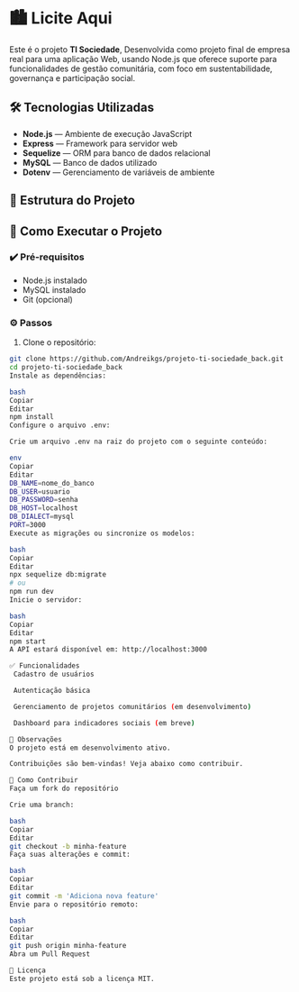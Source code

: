 # 🏙️ Licite Aqui

Este é o projeto **TI Sociedade**, Desenvolvida como projeto final de empresa real para uma aplicação Web, usando Node.js que oferece suporte para funcionalidades de gestão comunitária, com foco em sustentabilidade, governança e participação social.

## 🛠 Tecnologias Utilizadas

- **Node.js** — Ambiente de execução JavaScript
- **Express** — Framework para servidor web
- **Sequelize** — ORM para banco de dados relacional
- **MySQL** — Banco de dados utilizado
- **Dotenv** — Gerenciamento de variáveis de ambiente

## 📁 Estrutura do Projeto

## 🚀 Como Executar o Projeto

### ✔️ Pré-requisitos

- Node.js instalado
- MySQL instalado
- Git (opcional)

### ⚙️ Passos

1. Clone o repositório:

```bash
git clone https://github.com/Andreikgs/projeto-ti-sociedade_back.git
cd projeto-ti-sociedade_back
Instale as dependências:

bash
Copiar
Editar
npm install
Configure o arquivo .env:

Crie um arquivo .env na raiz do projeto com o seguinte conteúdo:

env
Copiar
Editar
DB_NAME=nome_do_banco
DB_USER=usuario
DB_PASSWORD=senha
DB_HOST=localhost
DB_DIALECT=mysql
PORT=3000
Execute as migrações ou sincronize os modelos:

bash
Copiar
Editar
npx sequelize db:migrate
# ou
npm run dev
Inicie o servidor:

bash
Copiar
Editar
npm start
A API estará disponível em: http://localhost:3000

✅ Funcionalidades
 Cadastro de usuários

 Autenticação básica

 Gerenciamento de projetos comunitários (em desenvolvimento)

 Dashboard para indicadores sociais (em breve)

📌 Observações
O projeto está em desenvolvimento ativo.

Contribuições são bem-vindas! Veja abaixo como contribuir.

🤝 Como Contribuir
Faça um fork do repositório

Crie uma branch:

bash
Copiar
Editar
git checkout -b minha-feature
Faça suas alterações e commit:

bash
Copiar
Editar
git commit -m 'Adiciona nova feature'
Envie para o repositório remoto:

bash
Copiar
Editar
git push origin minha-feature
Abra um Pull Request

📄 Licença
Este projeto está sob a licença MIT.

